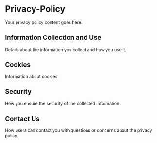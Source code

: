 # Privacy-Policy
Your privacy policy content goes here.

## Information Collection and Use

Details about the information you collect and how you use it.

## Cookies

Information about cookies.

## Security

How you ensure the security of the collected information.

## Contact Us

How users can contact you with questions or concerns about the privacy policy.
